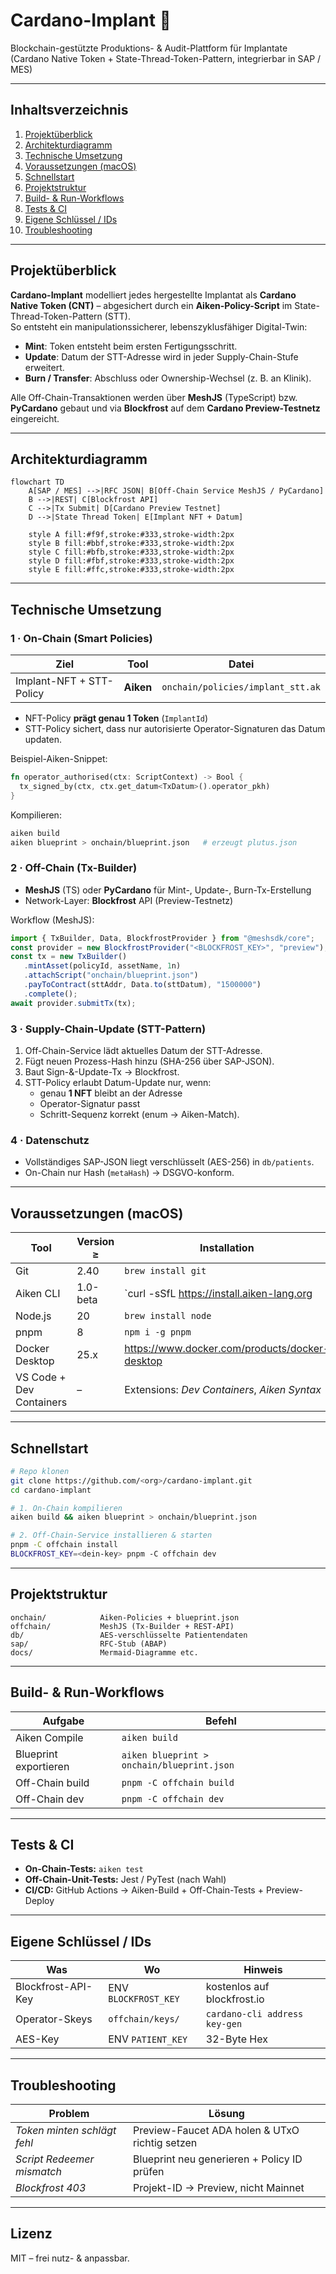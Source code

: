 # Cardano-Implant 🦾  
Blockchain-gestützte Produktions- & Audit-Plattform für Implantate  
(Cardano Native Token + State-Thread-Token-Pattern, integrierbar in SAP / MES)

---

## Inhaltsverzeichnis
1. [Projektüberblick](#projektüberblick)  
2. [Architekturdiagramm](#architekturdiagramm)  
3. [Technische Umsetzung](#technische-umsetzung)  
4. [Voraussetzungen (macOS)](#voraussetzungen-macos)  
5. [Schnellstart](#schnellstart)  
6. [Projektstruktur](#projektstruktur)  
7. [Build- & Run-Workflows](#build--run-workflows)  
8. [Tests & CI](#tests--ci)  
9. [Eigene Schlüssel / IDs](#eigene-schlüssel--ids)  
10. [Troubleshooting](#troubleshooting)

---

## Projektüberblick
**Cardano-Implant** modelliert jedes hergestellte Implantat als **Cardano Native Token (CNT)** – abgesichert durch ein **Aiken-Policy-Script** im State-Thread-Token-Pattern (STT).  
So entsteht ein manipulationssicherer, lebens­zyklus­fähiger Digital-Twin:

* **Mint**: Token entsteht beim ersten Fertigungs­schritt.  
* **Update**: Datum der STT-Adresse wird in jeder Supply-Chain-Stufe erweitert.  
* **Burn / Transfer**: Abschluss oder Ownership-Wechsel (z. B. an Klinik).

Alle Off-Chain-Transaktionen werden über **MeshJS** (TypeScript) bzw. **PyCardano** gebaut und via **Blockfrost** auf dem **Cardano Preview-Testnetz** eingereicht.

---

## Architekturdiagramm
```mermaid
flowchart TD
    A[SAP / MES] -->|RFC JSON| B[Off-Chain Service MeshJS / PyCardano]
    B -->|REST| C[Blockfrost API]
    C -->|Tx Submit| D[Cardano Preview Testnet]
    D -->|State Thread Token| E[Implant NFT + Datum]

    style A fill:#f9f,stroke:#333,stroke-width:2px
    style B fill:#bbf,stroke:#333,stroke-width:2px
    style C fill:#bfb,stroke:#333,stroke-width:2px
    style D fill:#fbf,stroke:#333,stroke-width:2px
    style E fill:#ffc,stroke:#333,stroke-width:2px
```

---

## Technische Umsetzung

### 1 · On-Chain (Smart Policies)
| Ziel | Tool | Datei |
|------|------|-------|
| Implant-NFT + STT-Policy | **Aiken** | `onchain/policies/implant_stt.ak` |

* NFT-Policy **prägt genau 1 Token** (`ImplantId`)  
* STT-Policy sichert, dass nur autorisierte Operator-Signaturen das Datum updaten.

Beispiel-Aiken-Snippet:
```rust
fn operator_authorised(ctx: ScriptContext) -> Bool {
  tx_signed_by(ctx, ctx.get_datum<TxDatum>().operator_pkh)
}
```

Kompilieren:
```bash
aiken build
aiken blueprint > onchain/blueprint.json   # erzeugt plutus.json
```

### 2 · Off-Chain (Tx-Builder)  
* **MeshJS** (TS) oder **PyCardano** für Mint-, Update-, Burn-Tx-Erstellung  
* Network-Layer: **Blockfrost** API (Preview-Testnetz)

Workflow (MeshJS):
```ts
import { TxBuilder, Data, BlockfrostProvider } from "@meshsdk/core";
const provider = new BlockfrostProvider("<BLOCKFROST_KEY>", "preview");
const tx = new TxBuilder()
   .mintAsset(policyId, assetName, 1n)
   .attachScript("onchain/blueprint.json")
   .payToContract(sttAddr, Data.to(sttDatum), "1500000")
   .complete();
await provider.submitTx(tx);
```

### 3 · Supply-Chain-Update (STT-Pattern)
1. Off-Chain-Service lädt aktuelles Datum der STT-Adresse.  
2. Fügt neuen Prozess-Hash hinzu (SHA-256 über SAP-JSON).  
3. Baut Sign-&-Update-Tx → Blockfrost.  
4. STT-Policy erlaubt Datum-Update nur, wenn:  
   * genau **1 NFT** bleibt an der Adresse  
   * Operator-Signatur passt  
   * Schritt-Sequenz korrekt (enum → Aiken-Match).

### 4 · Datenschutz
* Vollständiges SAP-JSON liegt verschlüsselt (AES-256) in `db/patients`.  
* On-Chain nur Hash (`metaHash`) → DSGVO-konform.

---

## Voraussetzungen (macOS)

| Tool | Version ≥ | Installation |
|------|-----------|--------------|
| Git | 2.40 | `brew install git` |
| Aiken CLI | 1.0-beta | `curl -sSfL https://install.aiken-lang.org | bash` |
| Node.js | 20 | `brew install node` |
| pnpm | 8 | `npm i -g pnpm` |
| Docker Desktop | 25.x | <https://www.docker.com/products/docker-desktop> |
| VS Code + Dev Containers | – | Extensions: *Dev Containers*, *Aiken Syntax* |

---

## Schnellstart
```bash
# Repo klonen
git clone https://github.com/<org>/cardano-implant.git
cd cardano-implant

# 1. On-Chain kompilieren
aiken build && aiken blueprint > onchain/blueprint.json

# 2. Off-Chain-Service installieren & starten
pnpm -C offchain install
BLOCKFROST_KEY=<dein-key> pnpm -C offchain dev
```

---

## Projektstruktur
```plaintext
onchain/            Aiken-Policies + blueprint.json
offchain/           MeshJS (Tx-Builder + REST-API)
db/                 AES-verschlüsselte Patientendaten
sap/                RFC-Stub (ABAP)
docs/               Mermaid-Diagramme etc.
```

---

## Build- & Run-Workflows

| Aufgabe | Befehl |
|---------|--------|
| Aiken Compile | `aiken build` |
| Blueprint exportieren | `aiken blueprint > onchain/blueprint.json` |
| Off-Chain build | `pnpm -C offchain build` |
| Off-Chain dev | `pnpm -C offchain dev` |

---

## Tests & CI
* **On-Chain-Tests:** `aiken test`  
* **Off-Chain-Unit-Tests:** Jest / PyTest (nach Wahl)  
* **CI/CD:** GitHub Actions → Aiken-Build + Off-Chain-Tests + Preview-Deploy

---

## Eigene Schlüssel / IDs

| Was | Wo | Hinweis |
|-----|----|---------|
| Blockfrost-API-Key | ENV `BLOCKFROST_KEY` | kostenlos auf blockfrost.io |
| Operator-Skeys | `offchain/keys/` | `cardano-cli address key-gen` |
| AES-Key | ENV `PATIENT_KEY` | 32-Byte Hex |

---

## Troubleshooting

| Problem | Lösung |
|---------|--------|
| *Token minten schlägt fehl* | Preview-Faucet ADA holen & UTxO richtig setzen |
| *Script Redeemer mismatch* | Blueprint neu generieren + Policy ID prüfen |
| *Blockfrost 403* | Projekt-ID → Preview, nicht Mainnet |

---

## Lizenz
MIT – frei nutz- & anpassbar.  
